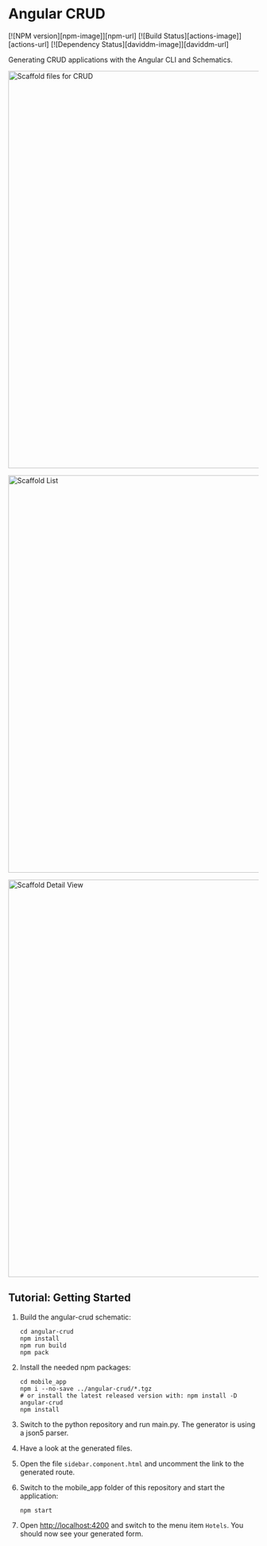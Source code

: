 # Angular CRUD

[![NPM version][npm-image]][npm-url] [![Build Status][actions-image]][actions-url] [![Dependency Status][daviddm-image]][daviddm-url]

Generating CRUD applications with the Angular CLI and Schematics.

<div>
  <p><img src="https://i.imgur.com/0MxujmK.png" alt="Scaffold files for CRUD" width="800"></p>
  <p><img src="https://i.imgur.com/u67zkJh.png" alt="Scaffold List" width="800"></p>
  <p><img src="https://i.imgur.com/36uZBGV.png" alt="Scaffold Detail View" width="800"></p>
</div>

## Tutorial: Getting Started

1. Build the angular-crud schematic:

   ```
   cd angular-crud
   npm install
   npm run build
   npm pack
   ```
   
2. Install the needed npm packages:

   ```
   cd mobile_app
   npm i --no-save ../angular-crud/*.tgz
   # or install the latest released version with: npm install -D angular-crud
   npm install
   ```

3. Switch to the python repository and run main.py. The generator is using a json5 parser.  

4. Have a look at the generated files.

5. Open the file `sidebar.component.html` and uncomment the link to the generated route.

6. Switch to the mobile_app folder of this repository and start the application:

    ```
    npm start
    ```

7. Open <http://localhost:4200> and switch to the menu item `Hotels`. You should now see your generated form.